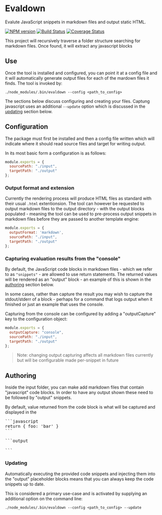# Evaldown

Evalute JavaScript snippets in markdown files and output static HTML.

[![NPM version](https://img.shields.io/npm/v/evaldown.svg)](https://www.npmjs.com/package/evaldown)
[![Build Status](https://img.shields.io/travis/alexjeffburke/evaldown/master.svg)](https://travis-ci.org/alexjeffburke/evaldown)
[![Coverage Status](https://img.shields.io/coveralls/alexjeffburke/evaldown/master.svg)](https://coveralls.io/r/alexjeffburke/evaldown?branch=master)

This project will recursively traverse a folder structure searching
for markdown files. Once found, it will extract any javascript blocks

## Use

Once the tool is installed and configured, you can point it at a
config file and it will automatically generate output files for
each of the mardown files it finds. The tool is invoked by:

```
./node_modules/.bin/evaldown --config <path_to_config>
```

The sections below discuss configuring and creating your files.
Captung javascript uses an additional `--update` option which
is discussed in the [updating](#Updating) section below.

## Configuration

The package must first be installed and then a config file written
which will indicate where it should read source files and target
for writing output.

In its most basic form a configuration is as follows:

```javascript
module.exports = {
  sourcePath: "./input",
  targetPath: "./output"
};
```

### Output format and extension

Currently the rendering process will produce HTML files as standard with
their usual `.html` extentionsion. The tool can however be requested to
output markdown files to the output directory - with the output blocks
populated - meaning the tool can be used to pre-process output snippets
in markdown files before they are passed to another template engine:

```javascript
module.exports = {
  outputFormat: 'markdown',
  sourcePath: "./input",
  targetPath: "./output"
};
```

### Capturing evaluation results from the "console"

By default, the JavaScript code blocks in markdown files - which we
refer to as `"snippets"` - are allowed to use return statements. The
returned values will be rendered as an "output" block - an example of
this is shown in the [authoring](#Authoring) section below.

In some cases, rather than capture the result you may wish to capture the
stdout/stderr of a block - perhaps for a command that logs output when it
finished or just an example that uses the console.

Capturing from the console can be configured by adding a "outputCapture"
key to the configuration object:

```javascript
module.exports = {
  outputCapture: "console",
  sourcePath: "./input",
  targetPath: "./output"
};
```

> Note: changing output capturing affects all markdown files
> currently but will be configurable made per-snippet in future

## Authoring

Inside the input folder, you can make add markdown files that contain
"javascript" code blocks. In order to have any output shown these need
to be followed by "output" snippets.

By default, value returned from the code block is what will be captured
and displayed in the

<pre>
```javascript
return { foo: 'bar' }
```

```output

```
</pre>

### Updating

Automatically executing the provided code snippets and injecting them
into the "output" placeholder blocks means that you can always keep
the code snippets up to date.

This is considered a primary use-case and is activated by supplying an
additional option on the command line:

```
./node_modules/.bin/evaldown --config <path_to_config> --update
```
